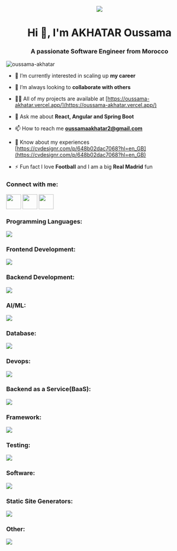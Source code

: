 <p align="center"><img src="https://animafoundation.in/wp-content/uploads/2021/03/website.gif" /></p>

<h1 align="center">Hi 👋, I'm AKHATAR Oussama</h1>
<h3 align="center">A passionate Software Engineer from Morocco</h3>

<p align="left"> <img src="https://komarev.com/ghpvc/?username=oussama-akhatar&label=Profile%20views&color=0e75b6&style=flat" alt="oussama-akhatar" /> </p>

- 🌱 I’m currently interested in scaling up **my career**

- 👯 I’m always looking to **collaborate with others**

- 👨‍💻 All of my projects are available at [https://oussama-akhatar.vercel.app/](https://oussama-akhatar.vercel.app/)

- 💬 Ask me about **React, Angular and Spring Boot**

- 📫 How to reach me **oussamaakhatar2@gmail.com**

- 📄 Know about my experiences [https://cvdesignr.com/p/648b02dac7068?hl=en_GB](https://cvdesignr.com/p/648b02dac7068?hl=en_GB)

- ⚡ Fun fact I love **Football** and I am a big **Real Madrid** fun

<h3 align="left">Connect with me:</h3>
<p align="left">

<a href="https://fb.com/mr.oussama.akhatar" target="blank"><img align="center" src="https://skillicons.dev/icons?i=twitter" alt="" width="40" /></a>
<a href="https://instagram.com/akhatar.oussama" target="blank"><img align="center" src="https://skillicons.dev/icons?i=instagram" alt="" width="40" /></a>
<a href="https://linkedin.com/in/oussamaakhatar" target="blank"><img align="center" src="https://skillicons.dev/icons?i=linkedin" alt="" width="40" /></a>
</p>

<h3 align="left">Programming Languages:</h3>
<p align="left">
  <a href="https://skillicons.dev">
    <img src="https://skillicons.dev/icons?i=c,java,js,ts,py&perline=10&theme=light" />
  </a>
</p>

<h3 align="left">Frontend Development:</h3>
<p align="left">
  <a href="https://skillicons.dev">
    <img src="https://skillicons.dev/icons?i=html,css,sass,bootstrap,tailwind,angular,react,nextjs&theme=light" />
  </a>
</p>

<h3 align="left">Backend Development:</h3>
<p align="left">
  <a href="https://skillicons.dev">
    <img src="https://skillicons.dev/icons?i=php,laravel,spring,nodejs,symfony,django,flask,graphql&theme=light" />
  </a>
</p>

<h3 align="left">AI/ML:</h3>
<p align="left">
  <a href="https://skillicons.dev">
    <img src="https://skillicons.dev/icons?i=tensorflow&theme=light" />
  </a>
</p>

<h3 align="left">Database:</h3>
<p align="left">
  <a href="https://skillicons.dev">
    <img src="https://skillicons.dev/icons?i=mysql,postgres,sqlite,hibernate,mongodb,redis&perline=10&theme=light" />
  </a>
</p>

<h3 align="left">Devops:</h3>
<p align="left">
  <a href="https://skillicons.dev">
    <img src="https://skillicons.dev/icons?i=bash,jenkins,docker,aws,gcp&perline=10&theme=light" />
  </a>
</p>

<h3 align="left">Backend as a Service(BaaS):</h3>
<p align="left">
  <a href="https://skillicons.dev">
    <img src="https://skillicons.dev/icons?i=firebase,heroku,vercel&perline=10&theme=light" />
  </a>
</p>

<h3 align="left">Framework:</h3>
<p align="left">
  <a href="https://skillicons.dev">
    <img src="https://skillicons.dev/icons?i=,dotnet&perline=10&theme=light" />
  </a>
</p>

<h3 align="left">Testing:</h3>
<p align="left">
  <a href="https://skillicons.dev">
    <img src="https://skillicons.dev/icons?i=jest&theme=light" />
  </a>
</p>

<h3 align="left">Software:</h3>
<p align="left">
  <a href="https://skillicons.dev">
    <img src="https://skillicons.dev/icons?i=ps,ai,xd,figma,postman,vscode,visualstudio,eclipse,idea&perline=10&theme=light" />
  </a>
</p>

<h3 align="left">Static Site Generators:</h3>
<p align="left">
  <a href="https://skillicons.dev">
    <img src="https://skillicons.dev/icons?i=nextjs,gatsby&perline=10&theme=light" />
  </a>
</p>

<h3 align="left">Other:</h3>
<p align="left">
  <a href="https://skillicons.dev">
    <img src="https://skillicons.dev/icons?i=linux,git&perline=10&theme=light" />
  </a>
</p>

